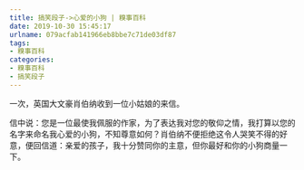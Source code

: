 ```yaml
---
title: 搞笑段子->心爱的小狗 | 糗事百科
date: 2019-10-30 15:45:17
urlname: 079acfab141966eb8bbe7c71de03df87
tags: 
- 糗事百科
categories:
- 糗事百科
- 搞笑段子
---
```

一次，英国大文豪肖伯纳收到一位小姑娘的来信。

信中说：您是一位最使我佩服的作家，为了表达我对您的敬仰之情，我打算以您的名字来命名我心爱的小狗，不知尊意如何？肖伯纳不便拒绝这令人哭笑不得的好意，便回信道：亲爱的孩子，我十分赞同你的主意，但你最好和你的小狗商量一下。


